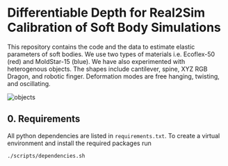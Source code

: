 # Differentiable Depth for Real2Sim Calibration of Soft Body Simulations

This repository contains the code and the data to estimate elastic parameters of soft bodies. We use two types of materials i.e. Ecoflex-50 (red) and MoldStar-15 (blue). We have also experimented with heterogenous objects. The shapes include cantilever, spine, XYZ RGB Dragon, and robotic finger. Deformation modes are free hanging, twisting, and oscillating.

![objects](https://user-images.githubusercontent.com/101255383/166220869-53fef7a8-ca4e-45da-baf5-c3454f73819b.png)

## 0. Requirements
All python dependencies are listed in `requirements.txt`. To create a virtual environment and install the required packages run
```
./scripts/dependencies.sh
```
